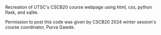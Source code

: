 Recreation of UTSC's CSCB20 course webpage using html, css, python flask, and sqlite.

Permission to post this code was given by CSCB20 2024 winter session's course coordinator, Purva Gawde.
